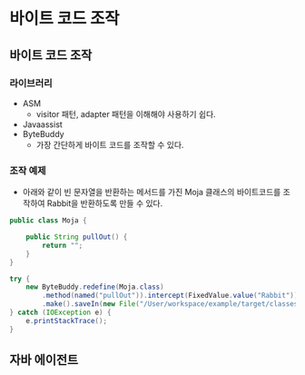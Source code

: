 # 바이트 코드 조작

## 바이트 코드 조작

### 라이브러리

* ASM
  * visitor 패턴, adapter 패턴을 이해해야 사용하기 쉽다.
* Javaassist
* ByteBuddy
  * 가장 간단하게 바이트 코드를 조작할 수 있다.

### 조작 예제

* 아래와 같이 빈 문자열을 반환하는 메서드를 가진 Moja 클래스의 바이트코드를 조작하여 Rabbit을 반환하도록 만들 수 있다.

```java
public class Moja {

    public String pullOut() {
        return "";
    }
}

```

```java
try {
    new ByteBuddy.redefine(Moja.class)
        .method(named("pullOut")).intercept(FixedValue.value("Rabbit"))
        .make().saveIn(new File("/User/workspace/example/target/classes/"));
} catch (IOException e) {
    e.printStackTrace();
}
```

## 자바 에이전트

